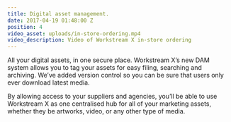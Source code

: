 ```yaml
---
title: Digital asset management.
date: 2017-04-19 01:48:00 Z
position: 4
video_asset: uploads/in-store-ordering.mp4
video_description: Video of Workstream X in-store ordering
---
```


All your digital assets, in one secure place. Workstream X’s new DAM system allows you to tag your assets for easy filing, searching and archiving. We’ve added version control so you can be sure that users only ever download latest media.

By allowing access to your suppliers and agencies, you’ll be able to use Workstream X as one centralised hub for all of your marketing assets, whether they be artworks, video, or any other type of media.
